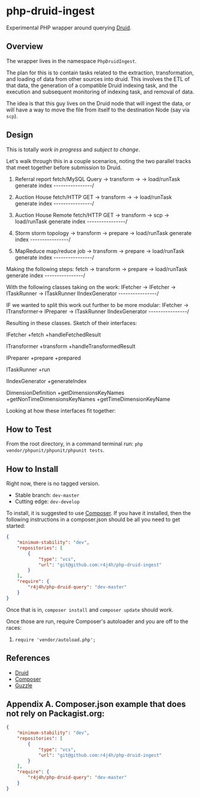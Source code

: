 php-druid-ingest
===============

Experimental PHP wrapper around querying [Druid](http://druid.io).

Overview
---------------

The wrapper lives in the namespace `PhpDruidIngest`.

The plan for this is to contain tasks related to the extraction, transformation, and loading of data from
other sources into druid. This involves the ETL of that data, the generation of a compatible Druid indexing task, and
the execution and subsequent monitoring of indexing task, and removal of data.

The idea is that this guy lives on the Druid node that will ingest the data, or will have a way to move the file
from itself to the destination Node (say via `scp`).


Design
---------------

This is totally _work in progress_ and _subject to change_.



Let's walk through this in a couple scenarios, noting the two parallel tracks that meet together before submission
to Druid.

1) Referral report
    fetch/MySQL Query   ->  transform   ->  <none>      ->  load/runTask
    generate index      ----------------/

2) Auction House
    fetch/HTTP GET      ->  transform   ->  <none>      ->  load/runTask
    generate index      ----------------/

3) Auction House Remote
    fetch/HTTP GET      ->  transform   ->  scp         ->  load/runTask
    generate index      ----------------/

4) Storm
    storm topology      ->  transform   ->  prepare     ->  load/runTask
    generate index      ----------------/

5) MapReduce
    map/reduce job      ->  transform   ->  prepare     ->  load/runTask
    generate index      ----------------/


Making the following steps:
    fetch               ->  transform   ->  prepare     ->  load/runTask
    generate index      ----------------/


With the following classes taking on the work:
    IFetcher            ->  IFetcher    ->  ITaskRunner ->  ITaskRunner
    IIndexGenerator     ----------------/


IF we wanted to split this work out further to be more modular:
    IFetcher            ->  ITransformer->  IPreparer   ->  ITaskRunner
    IIndexGenerator     ----------------/


Resulting in these classes. Sketch of their interfaces:

IFetcher
    +fetch
    +handleFetchedResult

ITransformer
    +transform
    +handleTransformedResult

IPreparer
    +prepare
    +prepared

ITaskRunner
    +run

IIndexGenerator
    +generateIndex

DimensionDefinition
    +getDimensionsKeyNames
    +getNonTimeDimensionsKeyNames
    +getTimeDimensionKeyName


Looking at how these interfaces fit together:






How to Test
-------------

From the root directory, in a command terminal run: `php vendor/phpunit/phpunit/phpunit tests`.




How to Install
---------------

Right now, there is no tagged version.

- Stable branch: `dev-master`
- Cutting edge: `dev-develop`

To install, it is suggested to use [Composer](http://getcomposer.org). If you have it installed, then the following instructions
in a composer.json should be all you need to get started:

```json
{
    "minimum-stability": "dev",
    "repositories": [
        {
            "type": "vcs",
            "url": "git@github.com:r4j4h/php-druid-ingest"
        }
    ],
    "require": {
        "r4j4h/php-druid-query": "dev-master"
    }
}
```

Once that is in, `composer install` and `composer update` should work.

Once those are run, require Composer's autoloader and you are off to the races:

1. `require 'vendor/autoload.php';`



References
---------------

- [Druid](http://druid.io)
- [Composer](http://getcomposer.org)
- [Guzzle](http://guzzle.readthedocs.org)


Appendix A. Composer.json example that does not rely on Packagist.org:
---------------

```json
{
    "minimum-stability": "dev",
    "repositories": [
        {
            "type": "vcs",
            "url": "git@github.com:r4j4h/php-druid-ingest"
        }
    ],
    "require": {
        "r4j4h/php-druid-query": "dev-master"
    }
}
```
